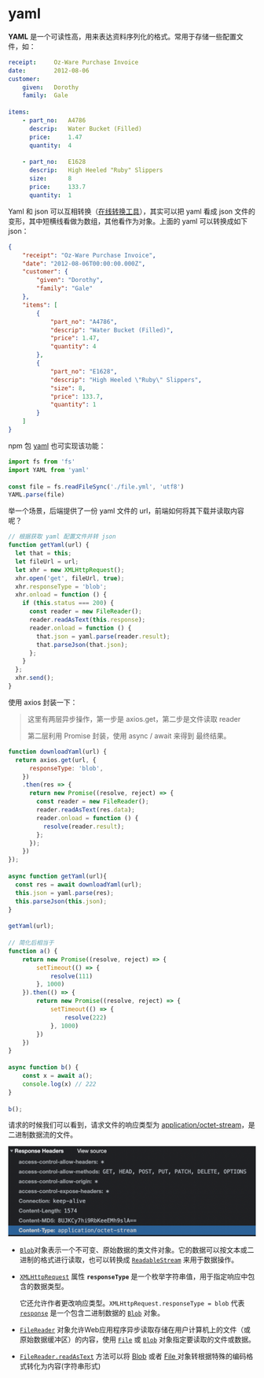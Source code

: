 # yaml

**YAML** 是一个可读性高，用来表达资料序列化的格式。常用于存储一些配置文件，如：

```yaml
receipt:     Oz-Ware Purchase Invoice
date:        2012-08-06
customer:
    given:   Dorothy
    family:  Gale
   
items:
    - part_no:   A4786
      descrip:   Water Bucket (Filled)
      price:     1.47
      quantity:  4

    - part_no:   E1628
      descrip:   High Heeled "Ruby" Slippers
      size:      8
      price:     133.7
      quantity:  1
```

Yaml 和 json 可以互相转换（[在线转换工具](https://www.dute.org/yaml)），其实可以把 yaml 看成 json 文件的变形，其中短横线看做为数组，其他看作为对象。上面的 yaml 可以转换成如下 json：

```json
{
    "receipt": "Oz-Ware Purchase Invoice",
    "date": "2012-08-06T00:00:00.000Z",
    "customer": {
        "given": "Dorothy",
        "family": "Gale"
    },
    "items": [
        {
            "part_no": "A4786",
            "descrip": "Water Bucket (Filled)",
            "price": 1.47,
            "quantity": 4
        },
        {
            "part_no": "E1628",
            "descrip": "High Heeled \"Ruby\" Slippers",
            "size": 8,
            "price": 133.7,
            "quantity": 1
        }
    ]
}
```

npm 包 [yaml](https://www.npmjs.com/package/yaml) 也可实现该功能：

```js
import fs from 'fs'
import YAML from 'yaml'

const file = fs.readFileSync('./file.yml', 'utf8')
YAML.parse(file)
```

举一个场景，后端提供了一份 yaml 文件的 url，前端如何将其下载并读取内容呢？

```js
// 根据获取 yaml 配置文件并转 json
function getYaml(url) {
  let that = this;
  let fileUrl = url;
  let xhr = new XMLHttpRequest();
  xhr.open('get', fileUrl, true);
  xhr.responseType = 'blob';
  xhr.onload = function () {
    if (this.status === 200) {
      const reader = new FileReader();
      reader.readAsText(this.response);
      reader.onload = function () {
        that.json = yaml.parse(reader.result);
        that.parseJson(that.json);
      };
    }
  };
  xhr.send();
}
```

使用 axios 封装一下：

>  这里有两层异步操作，第一步是 axios.get，第二步是文件读取 reader
>
>  第二层利用 Promise 封装，使用 async / await 来得到 最终结果。

```js
function downloadYaml(url) {
  return axios.get(url, {
      responseType: 'blob',
    })
    .then(res => {
      return new Promise((resolve, reject) => {
        const reader = new FileReader();
        reader.readAsText(res.data);
        reader.onload = function () {
          resolve(reader.result);
        };
      });
    })
});

async function getYaml(url){
  const res = await downloadYaml(url);
  this.json = yaml.parse(res);
  this.parseJson(this.json);
}

getYaml(url);

// 简化后相当于
function a() {
    return new Promise((resolve, reject) => {
        setTimeout(() => {
            resolve(111)
        }, 1000)
    }).then(() => {
        return new Promise((resolve, reject) => {
            setTimeout(() => {
                resolve(222)
            }, 1000)
        })
    })
}

async function b() {
    const x = await a();
    console.log(x) // 222
}

b();
```

请求的时候我们可以看到，请求文件的响应类型为 [application/octet-stream](https://developer.mozilla.org/zh-CN/docs/Web/HTTP/Basics_of_HTTP/MIME_types#applicationoctet-stream)，是二进制数据流的文件。

![](./imgs/response.jpg)

* [`Blob`](https://developer.mozilla.org/zh-CN/docs/Web/API/Blob)对象表示一个不可变、原始数据的类文件对象。它的数据可以按文本或二进制的格式进行读取，也可以转换成 [`ReadableStream`](https://developer.mozilla.org/zh-CN/docs/Web/API/ReadableStream) 来用于数据操作。 

* [`XMLHttpRequest`](https://developer.mozilla.org/zh-CN/docs/Web/API/XMLHttpRequest) 属性 **`responseType`** 是一个枚举字符串值，用于指定响应中包含的数据类型。

  它还允许作者更改响应类型。`XMLHttpRequest.responseType = blob` 代表 [`response`](https://developer.mozilla.org/zh-CN/docs/Web/API/XMLHttpRequest/response) 是一个包含二进制数据的 [`Blob`](https://developer.mozilla.org/zh-CN/docs/Web/API/Blob) 对象。
  
* [`FileReader`](https://developer.mozilla.org/zh-CN/docs/Web/API/FileReader) 对象允许Web应用程序异步读取存储在用户计算机上的文件（或原始数据缓冲区）的内容，使用 [`File`](https://developer.mozilla.org/zh-CN/docs/Web/API/File) 或 [`Blob`](https://developer.mozilla.org/zh-CN/docs/Web/API/Blob) 对象指定要读取的文件或数据。

* [`FileReader.readAsText`](https://developer.mozilla.org/zh-CN/docs/Web/API/FileReader/readAsText) 方法可以将 [Blob](https://developer.mozilla.org/zh-CN/docs/Web/API/Blob) 或者 [File](https://developer.mozilla.org/zh-CN/docs/Web/API/File)[ ](https://developer.mozilla.org/zh-CN/docs/MDN/Doc_status/API/File_API)对象转根据特殊的编码格式转化为内容(字符串形式)

